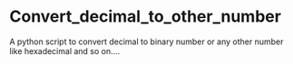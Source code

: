 # Convert_decimal_to_other_number
A python script to convert decimal to binary number or any other number like hexadecimal and so on....
